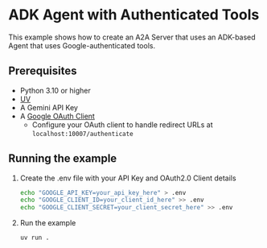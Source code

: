 # ADK Agent with Authenticated Tools

This example shows how to create an A2A Server that uses an ADK-based Agent that uses Google-authenticated tools.

## Prerequisites

- Python 3.10 or higher
- [UV](https://docs.astral.sh/uv/)
- A Gemini API Key
- A [Google OAuth Client](https://developers.google.com/identity/openid-connect/openid-connect#getcredentials)
  - Configure your OAuth client to handle redirect URLs at `localhost:10007/authenticate`

## Running the example

1. Create the .env file with your API Key and OAuth2.0 Client details

   ```bash
   echo "GOOGLE_API_KEY=your_api_key_here" > .env
   echo "GOOGLE_CLIENT_ID=your_client_id_here" >> .env
   echo "GOOGLE_CLIENT_SECRET=your_client_secret_here" >> .env
   ```

2. Run the example

   ```bash
   uv run .
   ```
